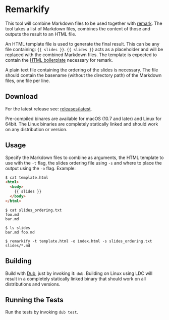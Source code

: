 # Remarkify

This tool will combine Markdown files to be used together with
[remark](https://remarkjs.com). The tool takes a list of Markdown files,
combines the content of those and outputs the result to an HTML file.

An HTML template file is used to generate the final result. This can be any file
containing: `{{ slides }}`. `{{ slides }}` acts as a placeholder and will be
replaced with the combined Markdown files. The template is expected to contain
the [HTML boilerplate](https://github.com/gnab/remark#getting-started)
necessary for remark.

A plain text file containing the ordering of the slides is necessary. The file
should contain the basename (without the directory path) of the Markdown files,
one file per line.

## Download

For the latest release see: [releases/latest](https://github.com/jacob-carlborg/remarkify/releases/latest).

Pre-compiled binares are available for macOS (10.7 and later) and Linux for
64bit. The Linux binaries are completely statically linked and should work on
any distribution or version.

## Usage

Specify the Markdown files to combine as arguments, the HTML template to use
with the `-t` flag, the slides ordering file using `-s` and where to place the
output using the `-o` flag. Example:

```html
$ cat template.html
<html>
  <body>
    {{ slides }}
  </body>
</html>
```

```
$ cat slides_ordering.txt
foo.md
bar.md
```

```
$ ls slides
bar.md foo.md
```

```
$ remarkify -t template.html -o index.html -s slides_ordering.txt slides/*.md
```

## Building

Build with [Dub](http://code.dlang.org), just by invoking it: `dub`. Building on
Linux using LDC will result in a completely statically linked binary that should
work on all distributions and versions.

## Running the Tests

Run the tests by invoking `dub test`.
